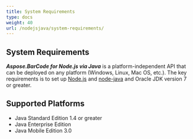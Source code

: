 ```yaml
---
title: System Requirements
type: docs
weight: 40
url: /nodejsjava/system-requirements/
---
```


## **System Requirements**
***Aspose.BarCode for Node.js via Java*** is a platform-independent API that can be deployed on any platform (Windows, Linux, Mac OS, etc.). The key requirements is to set up [Node.js](https://nodejs.org/en/download/) and [node-java](https://github.com/joeferner/node-java) and Oracle JDK version 7 or greater.

## **Supported Platforms**
- Java Standard Edition 1.4 or greater
- Java Enterprise Edition
- Java Mobile Edition 3.0
